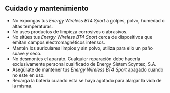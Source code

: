 ## Cuidado y mantenimiento

* No expongas tus *Energy Wireless BT4 Sport* a golpes, polvo, humedad o altas temperaturas.
* No uses productos de limpieza corrosivos o abrasivos.
* No sitúes tus *Energy Wireless BT4 Sport* cerca de dispositivos que emitan campos electromagnéticos intensos.
* Mantén los auriculares limpios y sin polvo, utiliza para ello un paño suave y seco.
* No desmontes el aparato. Cualquier reparación debe hacerla exclusivamente personal cualificado de Energy Sistem Soyntec, S.A.
* Asegúrate de mantener tus *Energy Wireless BT4 Sport* apagado cuando no este en uso.
* Recarga la batería cuando esta se haya agotado para alargar la vida de la misma.
